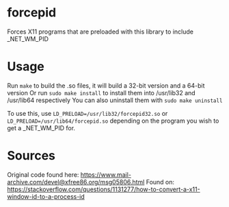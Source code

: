 # forcepid
Forces X11 programs that are preloaded with this library to include _NET_WM_PID

# Usage
Run `make` to build the .so files, it will build a 32-bit version and a 64-bit version
Or run `sudo make install` to install them into /usr/lib32 and /usr/lib64 respectively
You can also uninstall them with `sudo make uninstall`

To use this, use `LD_PRELOAD=/usr/lib32/forcepid32.so` or `LD_PRELOAD=/usr/lib64/forcepid.so` depending on the program you wish to get a _NET_WM_PID for.

# Sources
Original code found here: https://www.mail-archive.com/devel@xfree86.org/msg05806.html
Found on: https://stackoverflow.com/questions/1131277/how-to-convert-a-x11-window-id-to-a-process-id
